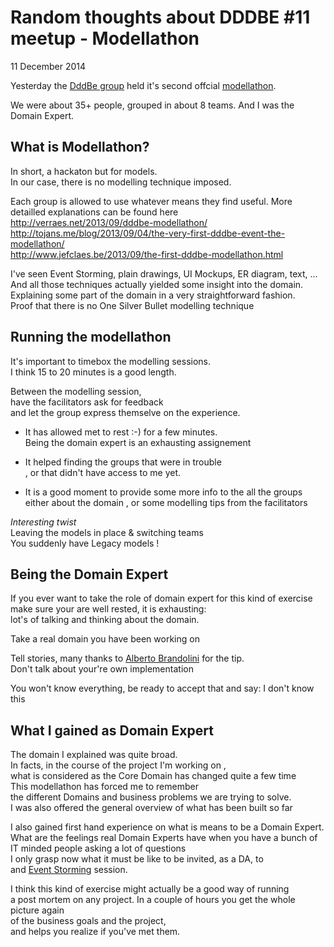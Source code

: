 ﻿# Random thoughts about DDDBE #11 meetup - Modellathon 
11 December 2014

Yesterday the [DddBe group](http://DomainDriven.be)  held it's second offcial [modellathon](http://www.meetup.com/dddbelgium/events/219005772/). 

We were about 35+ people, grouped in about 8 teams. 
And I was the Domain Expert.


## What is Modellathon? 
In short, a hackaton but for models.  
In our case, there is no modelling technique imposed.  

Each group is allowed to use whatever means they find useful. 
More detailled explanations can be found here   
http://verraes.net/2013/09/dddbe-modellathon/  
http://tojans.me/blog/2013/09/04/the-very-first-dddbe-event-the-modellathon/  
http://www.jefclaes.be/2013/09/the-first-dddbe-modellathon.html  

I've seen Event Storming, plain drawings, UI Mockups, ER diagram, text, ...  
And all those techniques actually yielded some insight into the domain.   
Explaining some part of the domain in a very straightforward fashion.  
Proof that there is no One Silver Bullet modelling technique   


## Running the modellathon
It's important to timebox the modelling sessions.  
I think 15 to 20 minutes is a good length.  

Between the modelling session,   
have the facilitators ask for feedback   
and let the group express themselve on the experience.  

* It has allowed met to rest :-) for a few minutes.  
Being the domain expert is an exhausting assignement

* It helped finding the groups that were in trouble  
, or that didn't have access to me yet.

* It is a good moment to provide some more info to the all the groups  
either about the domain , or some modelling tips from the facilitators


*Interesting twist*  
Leaving the models in place & switching teams  
You suddenly have Legacy models !

## Being the Domain Expert

If you ever want to take the role of domain expert for this kind of exercise  
make sure your are well rested, it is exhausting:  
lot's of talking and thinking about the domain.  

Take a real domain you have been working on 

Tell stories, many thanks to [Alberto Brandolini](https://twitter.com/ziobrando/) for the tip.  
Don't talk about your're own implementation

You won't know everything, be ready to accept that and say: I don't know this 

## What I gained as Domain Expert  
The domain I explained was quite broad.    
In facts, in the course of the project I'm working on ,   
what is considered as the Core Domain has changed quite a few time  
This modellathon has forced me to remember  
the different  Domains and business problems we are trying to solve.  
I was also offered the general overview of what has been built so far  

I also gained first hand experience on what is means to be a Domain Expert.  
What are the feelings real Domain Experts have when you have a bunch of  
IT minded people asking a lot of questions  
I only grasp now what it must be like to be invited, as a DA, to  
and [Event Storming](http://ziobrando.blogspot.be/2013/11/introducing-event-storming.html#.VImFN3tSI4Q) session. 

I think this kind of exercise might actually be a good way of running  
a post mortem on any project. 
In a couple of hours you get the whole picture again  
of the business goals and the project,   
and helps you realize if you've met them.  






